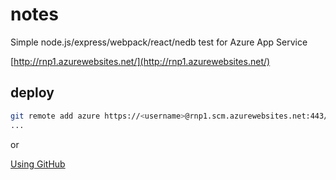 # notes

Simple node.js/express/webpack/react/nedb test for Azure App Service

[http://rnp1.azurewebsites.net/](http://rnp1.azurewebsites.net/)

## deploy
```sh
git remote add azure https://<username>@rnp1.scm.azurewebsites.net:443/rnp1.git     
...
```

or 

[Using GitHub](https://github.com/blog/2056-automating-code-deployment-with-github-and-azure)